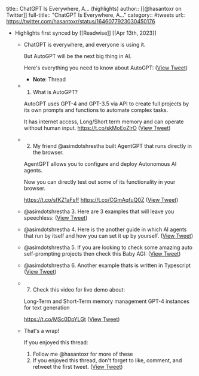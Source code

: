 title:: ChatGPT Is Everywhere, A... (highlights)
author:: [[@hasantoxr on Twitter]]
full-title:: "ChatGPT Is Everywhere, A..."
category:: #tweets
url:: https://twitter.com/hasantoxr/status/1646077923030450176

- Highlights first synced by [[Readwise]] [[Apr 13th, 2023]]
	- ChatGPT is everywhere, and everyone is using it.
	  
	  But AutoGPT will be the next big thing in AI.
	  
	  Here's everything you need to know about AutoGPT: ([View Tweet](https://twitter.com/hasantoxr/status/1646077923030450176))
		- **Note**: Thread
	- 1. What is AutoGPT? 
	  
	  AutoGPT uses GPT-4 and GPT-3.5 via API to create full projects by its own prompts and functions to automate complex tasks. 
	  
	  It has internet access, Long/Short term memory and can operate without human input. https://t.co/skMoEoZlrO ([View Tweet](https://twitter.com/hasantoxr/status/1646077971659124741))
	- 2. My friend @asimdotshrestha built AgentGPT that runs directly in the browser.  
	  
	  AgentGPT allows you to configure and deploy Autonomous AI agents.
	  
	  Now you can directly test out some of its functionality in your browser.
	  
	  https://t.co/sfKZ1aFsff https://t.co/CGmAqfuQ0Z ([View Tweet](https://twitter.com/hasantoxr/status/1646078031063072769))
	- @asimdotshrestha 3. Here are 3 examples that will leave you speechless: ([View Tweet](https://twitter.com/hasantoxr/status/1646078034326290432))
	- @asimdotshrestha 4. Here is the another guide in which AI agents that run by itself and how you can set it up by yourself. ([View Tweet](https://twitter.com/hasantoxr/status/1646078036435951616))
	- @asimdotshrestha 5. If you are looking to check some amazing auto self-prompting projects then check this Baby AGI: ([View Tweet](https://twitter.com/hasantoxr/status/1646078038877020160))
	- @asimdotshrestha 6. Another example thats is written in Typescript ([View Tweet](https://twitter.com/hasantoxr/status/1646078040865112067))
	- 7. Check this video for live demo about:
	  
	  Long-Term and Short-Term memory management
	  GPT-4 instances for text generation
	  
	  https://t.co/MSc0DpYLGt ([View Tweet](https://twitter.com/hasantoxr/status/1646078042756841472))
	- That's a wrap!
	  
	  If you enjoyed this thread:
	  
	  1. Follow me @hasantoxr for more of these
	  2. If you enjoyed this thread, don't forget to like, comment, and retweet the first tweet. ([View Tweet](https://twitter.com/hasantoxr/status/1646078044849811457))